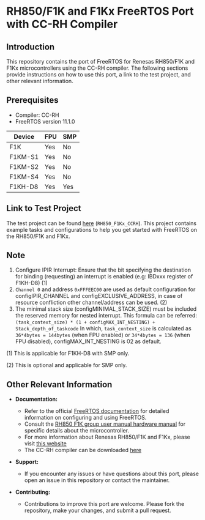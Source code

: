 # RH850/F1K and F1Kx FreeRTOS Port with CC-RH Compiler

## Introduction

This repository contains the port of FreeRTOS for Renesas RH850/F1K and F1Kx microcontrollers using the CC-RH compiler. The following sections provide instructions on how to use this port, a link to the test project, and other relevant information.

## Prerequisites
- Compiler: CC-RH
- FreeRTOS version 11.1.0

| Device   | FPU | SMP |
|----------|-----|-----|
| F1K      | Yes | No  |
| F1KM-S1  | Yes | No  |
| F1KM-S2  | Yes | No  |
| F1KM-S4  | Yes | No  |
| F1KH-D8  | Yes | Yes |

## Link to Test Project

The test project can be found [here](https://github.com/FreeRTOS/FreeRTOS-Community-Supported-Demos) (`RH850_F1Kx_CCRH`). This project contains example tasks and configurations to help you get started with FreeRTOS on the RH850/F1K and F1Kx.

## Note
   1. Configure IPIR Interrupt: Ensure that the bit specifying the destination for binding (requesting) an interrupt is enabled (e.g: IBDxxx register of F1KH-D8) (1)
   2. `Channel 0` and address `0xFFFEEC00` are used as default configuration for configIPIR_CHANNEL and configEXCLUSIVE_ADDRESS, in case of resource confliction other channel/address can be used. (2)
   3. The minimal stack size (configMINIMAL_STACK_SIZE) must be included the reserved memory for nested interrupt. This formula can be referred: `(task_context_size) * (1 + configMAX_INT_NESTING) + Stack_depth_of_taskcode`
   In which, `task_context_size` is calculated as `36*4bytes = 144bytes` (when FPU enabled) or `34*4bytes = 136` (when FPU disabled), configMAX_INT_NESTING is 02 as default.

(1)  This is applicable for F1KH-D8 with SMP only.

(2) This is optional and applicable for SMP only.

## Other Relevant Information

- **Documentation:**
  - Refer to the official [FreeRTOS documentation](https://www.freertos.org/Documentation/RTOS_book.html) for detailed information on configuring and using FreeRTOS.
  - Consult the [RH850 F1K group user manual hardware manual](https://www.renesas.com/us/en/document/mah/rh850f1k-group-users-manual-hardware?r=1170166) for specific details about the microcontroller.
  - For more information about Renesas RH850/F1K and F1Kx, please visit [this website](https://www.renesas.com/us/en/products/microcontrollers-microprocessors/rh850-automotive-mcus)
  - The CC-RH compiler can be downloaded [here](https://www.renesas.com/us/en/software-tool/c-compiler-package-rh850-family#downloads)

- **Support:**
  - If you encounter any issues or have questions about this port, please open an issue in this repository or contact the maintainer.

- **Contributing:**
  - Contributions to improve this port are welcome. Please fork the repository, make your changes, and submit a pull request.
